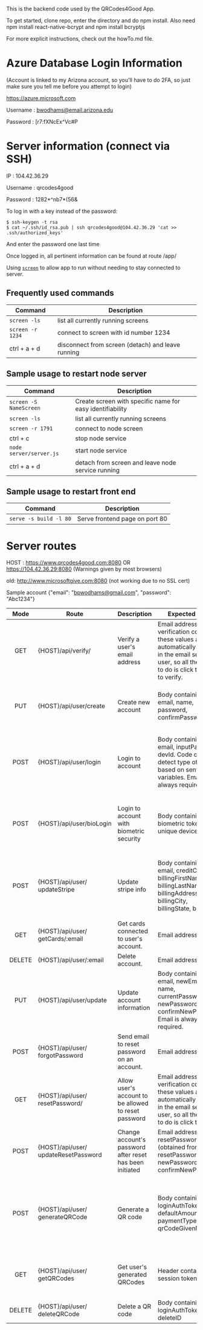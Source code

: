 This is the backend code used by the QRCodes4Good App.

To get started, clone repo, enter the directory and do npm install.
Also need npm install react-native-bcrypt  and npm install bcryptjs

For more explicit instructions, check out the howTo.md file.

Azure Database Login Information
================================
(Account is linked to my Arizona account, so you'll have to do 2FA, so just make sure you tell me before you attempt to login)

https://azure.microsoft.com

Username : bwodhams@email.arizona.edu

Password : \[r7:fXNcEx^Vc#P

Server information (connect via SSH)
====================================
IP : 104.42.36.29

Username : qrcodes4good

Password : 1282*^nb7*(56&

To log in with a key instead of the password:

```
$ ssh-keygen -t rsa
$ cat ~/.ssh/id_rsa.pub | ssh qrcodes4good@104.42.36.29 'cat >> .ssh/authorized_keys'
```

And enter the password one last time

Once logged in, all pertinent information can  be found at route 
/app/

Using [`screen`](https://linux.die.net/man/1/screen) to allow app to run without needing to stay connected to server. 

Frequently used commands
------------------------
| Command | Description |
| ------- | ----------- |
| `screen -ls` | list all currently running screens |
| `screen -r 1234` | connect to screen with id number 1234 |
| ctrl + a + d | disconnect from screen (detach) and leave running |

Sample usage to restart node server
-----------------------------------
| Command | Description |
| ------- | ----------- |
| `screen -S NameScreen` | Create screen with specific name for easy identifiability |
| `screen -ls` | list all currently running screens |
| `screen -r 1791` | connect to node screen |
| ctrl + c | stop node service |
| `node server/server.js` | start node service |
| ctrl + a + d | detach from screen and leave node service running |


Sample usage to restart front end
---------------------------------
| Command | Description |
| ------- | ----------- |
| `serve -s build -l 80` | Serve frontend page on port 80 |



Server routes
=============
HOST : https://www.qrcodes4good.com:8080 OR https://104.42.36.29:8080 (Warnings given by most browsers)

old: http://www.microsoftgive.com:8080 (not working due to no SSL cert)

Sample account {"email": "bpwodhams@gmail.com", "password": "Abc1234"}

| Mode | Route | Description | Expected Input | Expected Output | Sample Usage |
| :---: | ----- | ----------- | -------------- | ------------ | -------- |
| GET  |  {HOST}/api/verify/ | Verify a user's email address | Email address and the verification code - these values are automatically included in the email sent to the user, so all they have to do is click the link to verify. | JSON object `{"message": "some message"}` | /api/verify/:email&:code |
| PUT | {HOST}/api/user/create | Create new account | Body containing email, name, password, confirmPassword | JSON object `{"message": "some message", "accountCreated": true or false}` | /api/create  with request body of {"email": "random@gmail.com", "name": "Random Name", "password": "randomPassword", "confirmPassword": "randomPassword"} |
| POST | {HOST}/api/user/login | Login to account | Body containing email, inputPassword, devId. Code can detect type of login based on sent variables. Email is always required. | JSON object `{"message": "someMessage", "loggedIn": true or false, "loginAuthToken": "1234", "touchAuthToken": "1234", "name": "account name"}` | /api/user/login  with request body of {"email": "random@gmail.com", "inputPassword": "randomPassword", "devId": "1234"} |
| POST | {HOST}/api/user/bioLogin | Login to account with biometric security | Body containing biometric token and unique device id. | JSON object `{"message": "someMessage", "loggedIn": T/F, "loginAuthToken": "1234", "touchAuthToken": "1234", "name": "account name"}` | /api/user/bioLogin with request body of {"touchAuthToken": "1234", "devId": "1234"} |
| POST | {HOST}/api/user/ updateStripe | Update stripe info | Body containing email, creditCard, cvv, billingFirstName, billingLastName, billingAddress, billingCity, billingState, billingZip | JSON object of the user `{\_id, email, name, passwordHash, emailVerifCode, stripeData[]}` | /api/user/updateStripe   with request body of `{"email": "random@gmail.com", "creditCard": "123456789", "exp": "02/2019", "cvv": "123", "billingFirstName": "First", "billingLastName": "Last", "billingAddress": "123 Random Street", "billingCity": "Tucson", "billingState": "AZ", "billingZip": "12345"}` |
| GET | {HOST}/api/user/ getCards/:email | Get cards connected to user's account. | Email address | JSON object stripeData{}| /api/user/getCards/random@gmail.com |
| DELETE | {HOST}/api/user/:email | Delete account. | Email address | JSON object of deleted user | /api/user/random@gmail.com |
| PUT | {HOST}/api/user/update | Update account information | Body containing email, newEmail, name, currentPassword, newPassword, confirmNewPassword. Email is always required. | JSON object `{"message": "someMessage"}` | /api/user/update with request body of `{"email": "random@gmail.com", "name": "New Name"}` |
| POST | {HOST}/api/user/ forgotPassword | Send email to reset password on an account. | Email address | JSON object `{"message": "some message"}` | /api/user/forgotPassword with request body of `{"email": "random@gmail.com"}` |
| GET | {HOST}/api/user/ resetPassword/ | Allow user's account to be allowed to reset password | Email address and verification code - these values are automatically included in the email sent to the user, so all they have to do is click the link. | JSON object `{"message": "some message"}` | /api/user/resetPassword/:email&:code |
| POST | {HOST}/api/user/ updateResetPassword | Change account's password after reset has been initiated | Email address, resetPasswordCode (obtained from resetPassword link), newPassword, confirmNewPassword | JSON object `{"message" : "some message"}` | /api/user/updateResetPassword with body of `{"email": "random@gmail.com", "resetPasswordCode": "12345", "newPassword": "randomPassword", "confirmNewPassword": "randomPassword"}` |
| POST | {HOST}/api/user/ generateQRCode | Generate a QR code | Body containing loginAuthToken, defaultAmount, paymentType, qrCodeGivenName | JSON object `{"message": "some message", "qrcodeData": "generated qrcode in data form", "qrcodeString": "generated qrcode in string form (svg form for displaying in react)"}` | /api/user/generateQRCode with body of `{"loginAuthToken": "userLoginAuthToken", "defaultAmount": "5", "paymentType": "Tip", "qrCodeGivenName": "Valet Parking Code"}` |
| GET | {HOST}/api/user/ getQRCodes | Get user's generated QRCodes | Header containing session token | JSON object `{"message": "some message", "qrcodes": "array of all generated qrcodes for user"}` | /api/user/getQRCodes with session token in header |
| DELETE | {HOST}/api/user/ deleteQRCode | Delete a QR code | Body containing loginAuthToken, deleteID | JSON object `{"message": "some message"}` | /api/user/deleteQRCode with body of `{"loginAuthToken": "userLoginAuthToken", "deleteID": 0}` |
